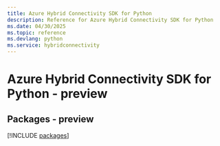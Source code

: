 ```yaml
---
title: Azure Hybrid Connectivity SDK for Python
description: Reference for Azure Hybrid Connectivity SDK for Python
ms.date: 04/30/2025
ms.topic: reference
ms.devlang: python
ms.service: hybridconnectivity
---
```

# Azure Hybrid Connectivity SDK for Python - preview
## Packages - preview
[!INCLUDE [packages](hybrid-connectivity-index.md)]